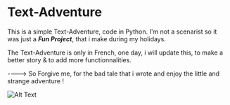 # Text-Adventure
This is a simple Text-Adventure, code in Python. I'm not a scenarist so it was just a ***Fun Project***, that i make during my holidays.

The Text-Adventure is only in French, one day, i will update this, to make a better story & to add more functionnalities.

 ----> So Forgive me, for the bad tale that i wrote and enjoy the little and strange adventure !
                                                                           
![Alt Text](https://i1.wp.com/media1.giphy.com/media/5niPC8hps5s7C/giphy.gif)          
